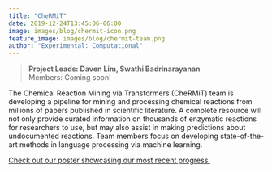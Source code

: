 ```yaml
---
title: "CheRMiT"
date: 2019-12-24T13:45:06+06:00
image: images/blog/chermit-icon.png
feature_image: images/blog/chermit-team.png
author: "Experimental: Computational"
---
```

> **Project Leads: Daven Lim, Swathi Badrinarayanan**\
> Members: Coming soon!

The Chemical Reaction Mining via Transformers (CheRMiT) team is developing a pipeline for mining and processing chemical reactions from millions of papers published in scientific literature. A complete resource will not only provide curated information on thousands of enzymatic reactions for researchers to use, but may also assist in making predictions about undocumented reactions. Team members focus on developing state-of-the-art methods in language processing via machine learning.

[Check out our poster showcasing our most recent progress.](https://drive.google.com/file/d/18si_JfW4UrTCnEGxlmlY6-8YiCcQ4YdJ/view?usp=sharing)